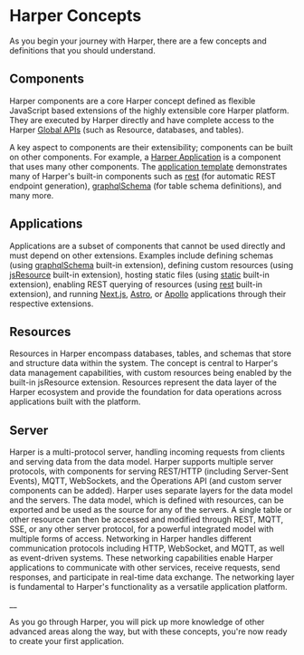 # Harper Concepts

As you begin your journey with Harper, there are a few concepts and definitions that you should understand.

## Components

Harper components are a core Harper concept defined as flexible JavaScript based extensions of the highly extensible core Harper platform. They are executed by Harper directly and have complete access to the Harper [Global APIs](../technical-details/reference/globals.md) (such as Resource, databases, and tables).

A key aspect to components are their extensibility; components can be built on other components. For example, a [Harper Application](../developers/applications/README.md) is a component that uses many other components. The [application template](https://github.com/HarperDB/application-template) demonstrates many of Harper's built-in components such as [rest](../technical-details/reference/components/built-in-extensions.md#rest) (for automatic REST endpoint generation), [graphqlSchema](../technical-details/reference/components/built-in-extensions.md#graphqlschema) (for table schema definitions), and many more.

## Applications

Applications are a subset of components that cannot be used directly and must depend on other extensions. Examples include defining schemas (using [graphqlSchema](../technical-details/reference/components/built-in-extensions.md#graphqlschema) built-in extension), defining custom resources (using [jsResource](../technical-details/reference/components/built-in-extensions.md#jsresource) built-in extension), hosting static files (using [static](../technical-details/reference/components/built-in-extensions.md#static) built-in extension), enabling REST querying of resources (using [rest](../technical-details/reference/components/built-in-extensions.md#rest) built-in extension), and running [Next.js](https://github.com/HarperDB/nextjs), [Astro](https://github.com/HarperDB/astro), or [Apollo](https://github.com/HarperDB/apollo) applications through their respective extensions.

## Resources

Resources in Harper encompass databases, tables, and schemas that store and structure data within the system. The concept is central to Harper's data management capabilities, with custom resources being enabled by the built-in jsResource extension. Resources represent the data layer of the Harper ecosystem and provide the foundation for data operations across applications built with the platform.

## Server

Harper is a multi-protocol server, handling incoming requests from clients and serving data from the data model. Harper supports multiple server protocols, with components for serving REST/HTTP (including Server-Sent Events), MQTT, WebSockets, and the Operations API (and custom server components can be added). Harper uses separate layers for the data model and the servers. The data model, which is defined with resources, can be exported and be used as the source for any of the servers. A single table or other resource can then be accessed and modified through REST, MQTT, SSE, or any other server protocol, for a powerful integrated model with multiple forms of access.
Networking in Harper handles different communication protocols including HTTP, WebSocket, and MQTT, as well as event-driven systems. These networking capabilities enable Harper applications to communicate with other services, receive requests, send responses, and participate in real-time data exchange. The networking layer is fundamental to Harper's functionality as a versatile application platform.

\_\_

As you go through Harper, you will pick up more knowledge of other advanced areas along the way, but with these concepts, you're now ready to create your first application.
